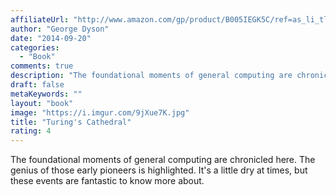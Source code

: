 ```yaml
---
affiliateUrl: "http://www.amazon.com/gp/product/B005IEGK5C/ref=as_li_tl?ie=UTF8&camp=1789&creative=390957&creativeASIN=B005IEGK5C&linkCode=as2&tag=jaktre-20&linkId=ASNSZAYC62YXE3OK"
author: "George Dyson"
date: "2014-09-20"
categories:
  - "Book"
comments: true
description: "The foundational moments of general computing are chronicled here.  The genius of those early pioneers is highlighted.  It's a little dry at times, bu"
draft: false
metaKeywords: ""
layout: "book"
image: "https://i.imgur.com/9jXue7K.jpg"
title: "Turing's Cathedral"
rating: 4
---
```


The foundational moments of general computing are chronicled here.  The genius of those early pioneers is highlighted.  It's a little dry at times, but these events are fantastic to know more about.
